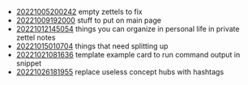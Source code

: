 - [20221005200242](/zet/20221005200242/README.md) empty zettels to fix
- [20221009192000](/zet/20221009192000/README.md) stuff to put on main page
- [20221012145054](/zet/20221012145054/README.md) things you can organize in personal life in private zettel notes
- [20221015010704](/zet/20221015010704/README.md) things that need splitting up
- [20221021081636](/zet/20221021081636/README.md) template example card to run command output in snippet
- [20221026181955](/zet/20221026181955/README.md) replace useless concept hubs with hashtags
